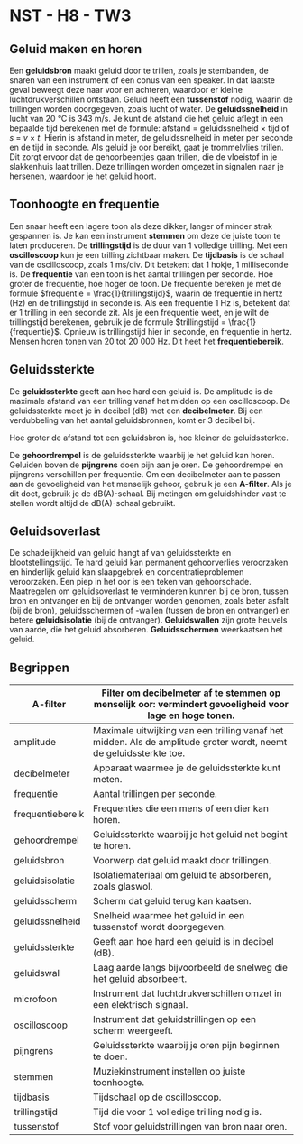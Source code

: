 # NST - H8 - TW3

## Geluid maken en horen

Een **geluidsbron** maakt geluid door te trillen, zoals je stembanden, de snaren van een instrument of een conus van een speaker. In dat laatste geval beweegt deze naar voor en achteren, waardoor er kleine luchtdrukverschillen ontstaan. Geluid heeft een **tussenstof** nodig, waarin de trillingen worden doorgegeven, zoals lucht of water. De **geluidssnelheid** in lucht van 20 °C is 343 m/s. Je kunt de afstand die het geluid aflegt in een bepaalde tijd berekenen met de formule: afstand = geluidssnelheid × tijd of *s* = *v* × *t.* Hierin is afstand in meter, de geluidssnelheid in meter per seconde en de tijd in seconde. Als geluid je oor bereikt, gaat je trommelvlies trillen. Dit zorgt ervoor dat de gehoorbeentjes gaan trillen, die de vloeistof in je slakkenhuis laat trillen. Deze trillingen worden omgezet in signalen naar je hersenen, waardoor je het geluid hoort.

## Toonhoogte en frequentie

Een snaar heeft een lagere toon als deze dikker, langer of minder strak gespannen is. Je kan een instrument **stemmen** om deze de juiste toon te laten produceren. De **trillingstijd** is de duur van 1 volledige trilling. Met een **oscilloscoop** kun je een trilling zichtbaar maken. De **tijdbasis** is de schaal van de oscilloscoop, zoals 1 ms/div. Dit betekent dat 1 hokje, 1 milliseconde is. De **frequentie** van een toon is het aantal trillingen per seconde. Hoe groter de frequentie, hoe hoger de toon. De frequentie bereken je met de formule $frequentie = \frac{1}{trillingstijd}$, waarin de frequentie in hertz (Hz) en de trillingstijd in seconde is. Als een frequentie 1 Hz is, betekent dat er 1 trilling in een seconde zit. Als je een frequentie weet, en je wilt de trillingstijd berekenen, gebruik je de formule $trillingstijd = \frac{1}{frequentie}$. Opnieuw is trillingstijd hier in seconde, en frequentie in hertz. Mensen horen tonen van 20 tot 20 000 Hz. Dit heet het **frequentiebereik**.

## Geluidssterkte

De **geluidssterkte** geeft aan hoe hard een geluid is. De amplitude is de maximale afstand van een trilling vanaf het midden op een oscilloscoop. De geluidssterkte meet je in decibel (dB) met een **decibelmeter**. Bij een verdubbeling van het aantal geluidsbronnen, komt er 3 decibel bij.

Hoe groter de afstand tot een geluidsbron is, hoe kleiner de geluidssterkte.

De **gehoordrempel** is de geluidssterkte waarbij je het geluid kan horen. Geluiden boven de **pijngrens** doen pijn aan je oren. De gehoordrempel en pijngrens verschillen per frequentie. Om een decibelmeter aan te passen aan de gevoeligheid van het menselijk gehoor, gebruik je een **A-filter**. Als je dit doet, gebruik je de dB(A)-schaal. Bij metingen om geluidshinder vast te stellen wordt altijd de dB(A)-schaal gebruikt.

## Geluidsoverlast

De schadelijkheid van geluid hangt af van geluidssterkte en blootstellingstijd. Te hard geluid kan permanent gehoorverlies veroorzaken en hinderlijk geluid kan slaapgebrek en concentratieproblemen veroorzaken. Een piep in het oor is een teken van gehoorschade. Maatregelen om geluidsoverlast te verminderen kunnen bij de bron, tussen bron en ontvanger en bij de ontvanger worden genomen, zoals beter asfalt (bij de bron), geluidsschermen of -wallen (tussen de bron en ontvanger) en betere **geluidsisolatie** (bij de ontvanger). **Geluidswallen** zijn grote heuvels van aarde, die het geluid absorberen. **Geluidsschermen** weerkaatsen het geluid.

## Begrippen

| A-filter | Filter om decibelmeter af te stemmen op menselijk oor: vermindert gevoeligheid voor lage en hoge tonen. |
|----|----|
| amplitude | Maximale uitwijking van een trilling vanaf het midden. Als de amplitude groter wordt, neemt de geluidssterkte toe. |
| decibelmeter | Apparaat waarmee je de geluidssterkte kunt meten. |
| frequentie | Aantal trillingen per seconde. |
| frequentiebereik | Frequenties die een mens of een dier kan horen. |
| gehoordrempel | Geluidssterkte waarbij je het geluid net begint te horen. |
| geluidsbron | Voorwerp dat geluid maakt door trillingen. |
| geluidsisolatie | Isolatiemateriaal om geluid te absorberen, zoals glaswol. |
| geluidsscherm | Scherm dat geluid terug kan kaatsen. |
| geluidssnelheid | Snelheid waarmee het geluid in een tussenstof wordt doorgegeven. |
| geluidssterkte | Geeft aan hoe hard een geluid is in decibel (dB). |
| geluidswal | Laag aarde langs bijvoorbeeld de snelweg die het geluid absorbeert. |
| microfoon | Instrument dat luchtdrukverschillen omzet in een elektrisch signaal. |
| oscilloscoop | Instrument dat geluidstrillingen op een scherm weergeeft. |
| pijngrens | Geluidssterkte waarbij je oren pijn beginnen te doen. |
| stemmen | Muziekinstrument instellen op juiste toonhoogte. |
| tijdbasis | Tijdschaal op de oscilloscoop. |
| trillingstijd | Tijd die voor 1 volledige trilling nodig is. |
| tussenstof | Stof voor geluidstrillingen van bron naar oren. |
